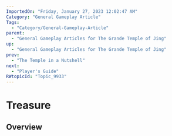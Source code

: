 ```yaml
---
ImportedOn: "Friday, January 27, 2023 12:02:47 AM"
Category: "General Gameplay Article"
Tags:
  - "Category/General-Gameplay-Article"
parent:
  - "General Gameplay Articles for The Grande Temple of Jing"
up:
  - "General Gameplay Articles for The Grande Temple of Jing"
prev:
  - "The Temple in a Nutshell"
next:
  - "Player's Guide"
RWtopicId: "Topic_9933"
---
```

# Treasure
## Overview
